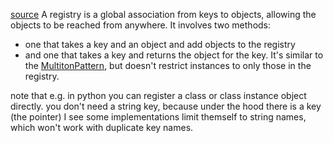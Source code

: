 [source](https://wiki.c2.com/?RegistryPattern)
A registry is a global association from keys to objects, allowing the objects to be reached from anywhere. It involves two methods: 
- one that takes a key and an object and add objects to the registry 
- and one that takes a key and returns the object for the key. 
It's similar to the [MultitonPattern](https://wiki.c2.com/?MultitonPattern), but doesn't restrict instances to only those in the registry.

note that e.g. in python you can register a class or class instance object directly. you don't need a string key, because under the hood there is a key (the pointer)
I see some implementations limit themself to string names, which won't work with duplicate key names.
